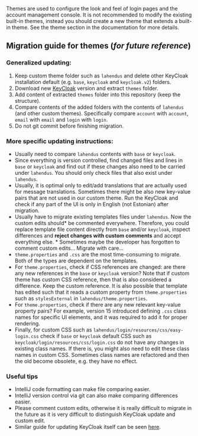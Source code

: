 Themes are used to configure the look and feel of login pages and the account management console. It is not recommended
to modify the existing built-in themes, instead you should create a new theme that extends a built-in theme. See the
theme section in the documentation for more details.

## Migration guide for themes (_for future reference_)

### Generalized updating:

1. Keep custom theme folder such as `lahendus` and delete other KeyCloak installation default (e.g. `base`, `keycloak`
   and `keycloak.v2`) folders.
2. Download new [KeyCloak](https://www.keycloak.org/downloads) version and extract `themes` folder.
3. Add content of extracted `themes` folder into this repository (keep the structure).
4. Compare contents of the added folders with the contents of `lahendus` (and other custom themes). Specifically
   compare `account` with `account`, `email` with `email` and `login` with `login`.
5. Do not git commit before finishing migration.

### More specific updating instructions:

* Usually need to compare `lahendus` contents with `base` or `keycloak`.
* Since everything is version controlled, find changed files and lines in `base` or `keycloak` and find out if these
  changes also need to be carried under `lahendus`. You should only check files that also exist under `lahendus`.
* Usually, it is optimal only to edit/add translations that are actually used for message translations. Sometimes there
  might be also new key-value pairs that are not used in our custom theme. Run the KeyCloak and check if any part of the
  UI is only in English (not Estonian) after migration.
* Usually have to migrate existing templates files under `lahendus`. Now the custom edits should* be commented
  everywhere. Therefore, you could replace template file content directly from `base` and/or `keycloak`, inspect
  differences and **reject changes with custom comments** and accept everything else. * Sometimes maybe the developer
  has forgotten to comment custom edits... Migrate with care...
* `theme.properties` and `.css` are the most time-consuming to migrate. Both of the types are dependent on the
  templates.
* For `theme.properties`, check if CSS references are changed: are there any new references in the `base` or `keycloak`
  version? Note that if custom theme has custom CSS reference, then that is also considered a difference. Keep the
  custom reference. It is also possible that template has edited such that it reads a custom property
  from `theme.properties` such as `stylesExternal` in `lahendus/theme.properties`.
* For `theme.properties`, check if there are any new relevant key-value property pairs? For example, version 15
  introduced defining `.css` class names for specific UI elements, and it was required to add it for proper rendering.
* Finally, for custom CSS such as `lahendus/login/resources/css/easy-login.css` check if  `base` or `keycloak` default
  CSS such as `keycloak/login/resources/css/login.css` do not have any changes in existing class names. If there is, you
  might also need to edit these class names in custom CSS. Sometimes class names are refactored and then the old become
  obsolete, e.g. they have no effect.

### Useful tips

* IntelliJ code formatting can make file comparing easier.
* IntelliJ version control via git can also make comparing differences easier.
* Please comment custom edits, otherwise it is really difficult to migrate in the future as it is very difficult to
  distinguish KeyCloak update and custom edit.
* Similar guide for updating KeyCloak itself can be seen [here](https://easy.myjetbrains.com/youtrack/issue/EZ-1338).

